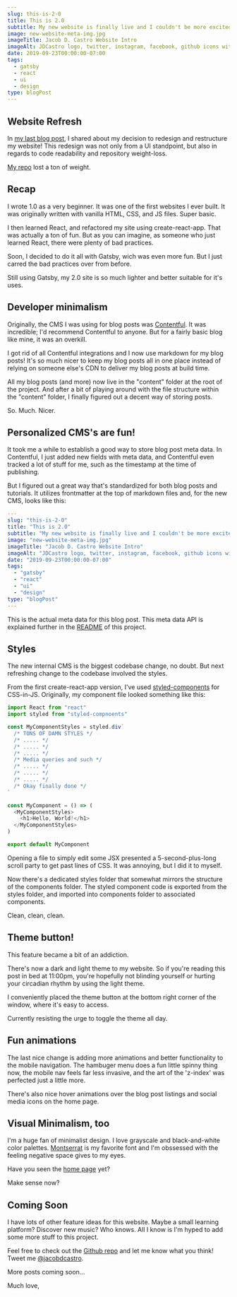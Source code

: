 ```yaml
---
slug: this-is-2-0
title: This is 2.0
subtitle: My new website is finally live and I couldn't be more excited.
image: new-website-meta-img.jpg
imageTitle: Jacob D. Castro Website Intro
imageAlt: JDCastro logo, twitter, instagram, facebook, github icons with @jacobdcastro username
date: 2019-09-23T00:00:00-07:00
tags:
  - gatsby
  - react
  - ui
  - design
type: blogPost
---
```


## Website Refresh

In [my last blog post](https://jacobdcastro.com/blog/time-to-change-up-my-blog), I shared about my decision to redesign and restructure my website! This redesign was not only from a UI standpoint, but also in regards to code readability and repository weight-loss.

[My repo](https://github.com/jacobdcastro) lost a ton of weight.

## Recap

I wrote 1.0 as a very beginner. It was one of the first websites I ever built. It was originally written with vanilla HTML, CSS, and JS files. Super basic.

I then learned React, and refactored my site using create-react-app. That was actually a ton of fun. But as you can imagine, as someone who just learned React, there were plenty of bad practices.

Soon, I decided to do it all with Gatsby, wich was even more fun. But I just carred the bad practices over from before.

Still using Gatsby, my 2.0 site is so much lighter and better suitable for it's uses.

## Developer minimalism

Originally, the CMS I was using for blog posts was [Contentful](https://contentful.com). It was incredible; I'd recommend Contentful to anyone. But for a fairly basic blog like mine, it was an overkill.

I got rid of all Contentful integrations and I now use markdown for my blog posts! It's so much nicer to keep my blog posts all in one place instead of relying on someone else's CDN to deliver my blog posts at build time.

All my blog posts (and more) now live in the "content" folder at the root of the project. And after a bit of playing around with the file structure within the "content" folder, I finally figured out a decent way of storing posts.

So. Much. Nicer.

## Personalized CMS's are fun!

It took me a while to establish a good way to store blog post meta data. In Contentful, I just added new fields with meta data, and Contentful even tracked a lot of stuff for me, such as the timestamp at the time of publishing.

But I figured out a great way that's standardized for both blog posts and tutorials. It utilizes frontmatter at the top of markdown files and, for the new CMS, looks like this:

```yaml
---
slug: "this-is-2-0"
title: "This is 2.0"
subtitle: "My new website is finally live and I couldn't be more excited."
image: "new-website-meta-img.jpg"
imageTitle: "Jacob D. Castro Website Intro"
imageAlt: "JDCastro logo, twitter, instagram, facebook, github icons with @jacobdcastro username"
date: "2019-09-23T00:00:00-07:00"
tags:
  - "gatsby"
  - "react"
  - "ui"
  - "design"
type: "blogPost"
---

```

This is the actual meta data for this blog post. This meta data API is explained further in the [README](https://github.com/jacobdcastro/personal-site/blob/master/README.md) of this project.

## Styles

The new internal CMS is the biggest codebase change, no doubt. But next refreshing change to the codebase involved the styles.

From the first create-react-app version, I've used [styled-components](https://styled-components.com) for CSS-in-JS. Originally, my component file looked something like this:

```javascript
import React from "react"
import styled from "styled-compnoents"

const MyComponentStyles = styled.div`
  /* TONS OF DAMN STYLES */
  /* ..... */
  /* ..... */
  /* ..... */
  /* Media queries and such */
  /* ..... */
  /* ..... */
  /* ..... */
  /* Okay finally done */
`

const MyComponent = () => (
  <MyComponentStyles>
    <h1>Hello, World!</h1>
  </MyComponentStyles>
)

export default MyComponent
```

Opening a file to simply edit some JSX presented a 5-second-plus-long scroll party to get past lines of CSS. It was annoying, but I did it to myself.

Now there's a dedicated styles folder that somewhat mirrors the structure of the components folder. The styled component code is exported from the styles folder, and imported into components folder to associated components.

Clean, clean, clean.

## Theme button!

This feature became a bit of an addiction.

There's now a dark and light theme to my website. So if you're reading this post in bed at 11:00pm, you're hopefully not blinding yourself or hurting your circadian rhythm by using the light theme.

I conveniently placed the theme button at the bottom right corner of the window, where it's easy to access.

Currently resisting the urge to toggle the theme all day.

## Fun animations

The last nice change is adding more animations and better functionality to the mobile navigation. The hambuger menu does a fun little spinny thing now, the mobile nav feels far less invasive, and the art of the 'z-index' was perfected just a little more.

There's also nice hover animations over the blog post listings and social media icons on the home page.

## Visual Minimalism, too

I'm a huge fan of minimalist design. I love grayscale and black-and-white color palettes. [Montserrat](https://fonts.google.com/specimen/Montserrat) is my favorite font and I'm obssessed with the feeling negative space gives to my eyes.

Have you seen the [home page](https://jacobdcastro.com) yet?

Make sense now?

## Coming Soon

I have lots of other feature ideas for this website. Maybe a small learning platform? Discover new music? Who knows. All I know is I'm hyped to add some more stuff to this project.

Feel free to check out the [Github repo](https://github.com/jacobdcastro/personal-site/) and let me know what you think! Tweet me [@jacobdcastro](https://twitter.com/jacobdcastro).

More posts coming soon...

Much love,
